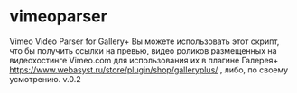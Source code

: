 # vimeoparser
Vimeo Video Parser for Gallery+
Вы можете использовать этот скрипт, что бы получить ссылки на превью, видео роликов размещенных на видеохостинге Vimeo.com
для использования их в плагине Галерея+ https://www.webasyst.ru/store/plugin/shop/galleryplus/ , либо, по своему усмотрению.
v.0.2 
